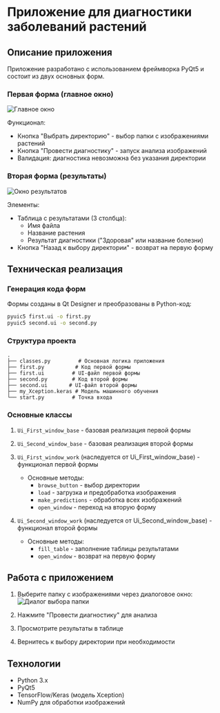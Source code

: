 # Приложение для диагностики заболеваний растений

## Описание приложения

Приложение разработано с использованием фреймворка PyQt5 и состоит из двух основных форм.

### Первая форма (главное окно)
![Главное окно](https://github.com/user-attachments/assets/36b6b2ec-79c0-4b45-9ba8-35940087c28a)

Функционал:
- Кнопка "Выбрать директорию" - выбор папки с изображениями растений
- Кнопка "Провести диагностику" - запуск анализа изображений
- Валидация: диагностика невозможна без указания директории

### Вторая форма (результаты)
![Окно результатов](https://github.com/user-attachments/assets/6928b453-1da5-4299-bfcf-f6a3e8dafcf1)

Элементы:
- Таблица с результатами (3 столбца):
  - Имя файла
  - Название растения
  - Результат диагностики ("Здоровая" или название болезни)
- Кнопка "Назад к выбору директории" - возврат на первую форму

## Техническая реализация

### Генерация кода форм
Формы созданы в Qt Designer и преобразованы в Python-код:
```bash
pyuic5 first.ui -o first.py
pyuic5 second.ui -o second.py
```

### Структура проекта
```
.
├── classes.py         # Основная логика приложения
├── first.py          # Код первой формы
├── first.ui         # UI-файл первой формы
├── second.py        # Код второй формы
├── second.ui       # UI-файл второй формы
├── my_Xception.keras # Модель машинного обучения
└── start.py         # Точка входа
```

### Основные классы
1. `Ui_First_window_base` - базовая реализация первой формы
2. `Ui_Second_window_base` - базовая реализация второй формы
3. `Ui_First_window_work` (наследуется от Ui_First_window_base) - функционал первой формы
   - Основные методы:
     - `browse_button` - выбор директории
     - `load` - загрузка и предобработка изображения
     - `make_predictions` - обработка всех изображений
     - `open_window` - переход на вторую форму

4. `Ui_Second_window_work` (наследуется от Ui_Second_window_base) - функционал второй формы
   - Основные методы:
     - `fill_table` - заполнение таблицы результатами
     - `open_window` - возврат на первую форму

## Работа с приложением

1. Выберите папку с изображениями через диалоговое окно:
![Диалог выбора папки](https://github.com/user-attachments/assets/9d5686da-97d1-4847-848b-80d51af7ded6)

2. Нажмите "Провести диагностику" для анализа

3. Просмотрите результаты в таблице

4. Вернитесь к выбору директории при необходимости

## Технологии
- Python 3.x
- PyQt5
- TensorFlow/Keras (модель Xception)
- NumPy для обработки изображений
